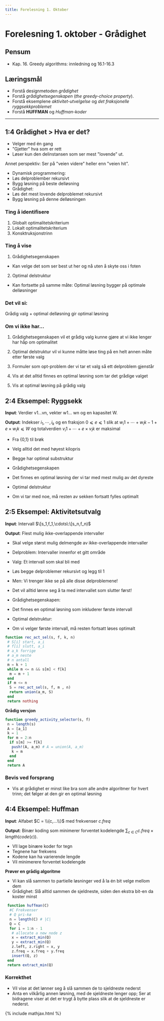 ```yaml
---
title: Forelesning 1. Oktober
---
```

# Forelesning 1. oktober - Grådighet


## Pensum
- Kap. 16. Greedy algorithms: innledning og 16.1-16.3

## Læringsmål
- Forstå designmetoden _grådighet_
- Forstå _grådighetsegenskapen_ (_the greedy-choice property_).
- Forstå eksemplene _aktivitet-utvelgelse_ og _det fraksjonelle ryggsekkproblemet_
- Forstå __HUFFMAN__ og _Huffman-koder_

---

## 1:4 Grådighet > Hva er det?
- Velger med én gang
- "Gjetter" hva som er rett
- Løser kun den delinstansen som ser mest "lovende" ut.

Annet perspektiv: Ser på "veien videre" heller enn "veien hit".

- Dynamisk programmering:
 - Løs delproblember rekursivt
 - Bygg løsning på beste delløsning
- Grådighet:
 - Løs det mest lovende delproblemet rekursivt
 - Bygg løsning på denne delløsningen

### Ting å identifisere
1. Globalt optimalitetskriterium
2. Lokalt optimalitetskriterium
3. Konsktruksjonstrinn

### Ting å vise
1. Grådighetsegenskapen
 - Kan velge det som ser best ut her og nå uten å skyte oss i foten
2. Optimal delstruktur
 - Kan fortsette på samme måte: Optimal løsning bygger på optimale delløsninger

### Det vil si:
Grådig valg + optimal delløsning gir optimal løsning

### Om vi ikke har...
1. Grådighetsegenskapen vil et grådig valg kunne gjøre at vi ikke lenger har håp om optimalitet
2. Optimal delstruktur vil vi kunne måtte løse ting på en helt annen måte etter første valg



1. Formuler som opt-problem der vi tar et valg så ett delproblem gjenstår
2. Vis at det alltid finnes en optimal løsning som tar det grådige valget
3. Vis at optimal løsning på grådig valg

## 2:4 Eksempel: Ryggsekk
__Input__: Verdier v1...vn, vekter w1... wn og en kapasitet W.

__Output__: Indekser $i_1, \cdots , i_k$ og en fraksjon $0 ⩽ e ⩽ 1$ slik at $w_i1 + \cdots + w_ik-1 + e × w_ik ⩽ W$ og totalverdien $v_i1 + ⋯ + e × v_ik$ er maksimal

- Fra {0,1} til brøk
 - Velg alltid det med høyest kilopris
 - Begge har optimal substruktur


- Grådighetsegenskapen
 - Det finnes en optimal løsning der vi tar med mest mulig av det dyreste
- Optimal delstruktur
 - Om vi tar med noe, må resten av sekken fortsatt fylles optimalt

## 2:5 Eksempel: Aktivitetsutvalg

__Input__: Intervall $\[s_1,f_1,\cdots\:\[s_n,f_n)$

__Output__: Flest mulig ikke-overlappende intervaller


- Skal velge størst mulig delmengde av ikke-overlappende intervaller
- Delproblem: Intervaller innenfor et gitt område
- Valg: Et intervall som skal bli med
 - Løs begge delproblemer rekursivt og legg til 1
- Men: Vi trenger ikke se på alle disse delproblemene!
 - Det vil alltid lønne seg å ta med intervallet som slutter først!


- Grådighetsegenskapen:
 - Det finnes en optimal løsning som inkluderer første intervall
- Optimal delstruktur:
 - Om vi velger første intervall, må resten fortsatt løses optimalt


```julia
function rec_act_sel(s, f, k, n)
 # S[i] start, a_i
 # f[i] slutt, a_i
 # a_k forrige
 # a_m neste
 # n antall
 m = k + 1
 while m <= n && s[m] < f[k]
  m = m + 1
 end
 if m <= n
  S = rec_act_sel(s, f, m , n)
  return union(a_m, S)
 end
 return nothing
```

__Grådig versjon__
```julia
function greedy_activity_selector(s, f)
 n = length(s)
 A = [a_1]
 k = 1
 for m = 2:n
  if s[m] >= f[k]
   push!(A, a_m) # A = union(A, a_m)
   k = m
  end
 end
 return A
```

### Bevis ved forsprang
- Vis at grådighet er minst like bra som alle andre algoritmer for hvert trinn; det følger at den gir en optimal løsning

## 4:4 Eksempel: Huffman
__Input__: Alfabet $C = \\{c,...\\}$ med frekvenser $c.freq$

__Output__: Binær koding som minimerer forventet kodelengde $\sum_{c\;∈\;C}c.freq × length(code(c))$.

- VIl lage binære koder for tegn
- Tegnene har frekvens
- Kodene kan ha varierende lengde
- Vil minimerere forventet kodelengde

__Prøver en grådig algoritme__
- Vi kan slå sammen to partielle løsninger ved å la én bit velge mellom dem
- Grådighet: Slå alltid sammen de sjeldneste, siden den ekstra bit-en da koster minst

```julia
 function huffman(C)
  #C Frekvenser
  # Q pri-kø
  n = length(C) # |C|
  Q = C
  for i = 1:n - 1
   # allocate a new node z
   x = extract_min(Q)
   y = extract_min(Q)
   z.left, z.right = x, y
   z.freq = x.freq + y.freq
   insert(Q, z)
 end
 return extract_min(Q)
```

### Korrekthet
- Vil vise at det lønner seg å slå sammen de to sjeldneste nederst
 - Anta en vilkårlig annen løsning, med de sjeldneste lenger opp; Ser at bidragene viser at det er trygt å bytte plass slik at de sjeldneste er nederst.

{% include mathjax.html %}
